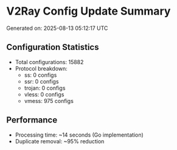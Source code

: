 # V2Ray Config Update Summary
Generated on: 2025-08-13 05:12:17 UTC

## Configuration Statistics
- Total configurations: 15882
- Protocol breakdown:
  - ss: 0 configs
  - ssr: 0 configs
  - trojan: 0 configs
  - vless: 0 configs
  - vmess: 975 configs

## Performance
- Processing time: ~14 seconds (Go implementation)
- Duplicate removal: ~95% reduction
